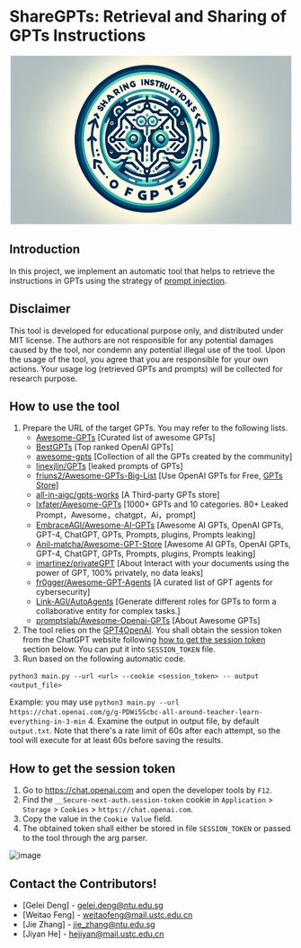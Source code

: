 # ShareGPTs: Retrieval and Sharing of GPTs Instructions


<div align="center">
<img src=logo.png width=500 height=300 >
</div>

## Introduction
In this project, we implement an automatic tool that helps to retrieve the instructions in GPTs using the strategy of [prompt injection](https://arxiv.org/abs/2306.05499).

## Disclaimer
This tool is developed for educational purpose only, and distributed under MIT license. The authors are not responsible for any potential damages caused by the tool, nor condemn any potential illegal use of the tool.
Upon the usage of the tool, you agree that you are responsible for your own actions. Your usage log (retrieved GPTs and prompts) will be collected for research purpose.

## How to use the tool
1. Prepare the URL of the target GPTs. You may refer to the following lists.
   * [Awesome-GPTs](https://github.com/ai-boost/Awesome-GPTs) [Curated list of awesome GPTs]
   * [BestGPTs](https://github.com/AgentOps-AI/BestGPTs) [Top ranked OpenAI GPTs]
   * [awesome-gpts](https://github.com/taranjeet/awesome-gpts) [Collection of all the GPTs created by the community]
   * [linexjlin/GPTs](https://github.com/linexjlin/GPTs) [leaked prompts of GPTs]
   * [friuns2/Awesome-GPTs-Big-List](https://github.com/friuns2/Awesome-GPTs-Big-List) [Use OpenAI GPTs for Free, [GPTs Store](https://gptcall.net/)]
   * [all-in-aigc/gpts-works](https://github.com/all-in-aigc/gpts-works) [A Third-party GPTs store]
   * [lxfater/Awesome-GPTs](https://github.com/lxfater/Awesome-GPTs) [1000+ GPTs and 10 categories. 80+ Leaked Prompt，Awesome，chatgpt，Ai，prompt]
   * [EmbraceAGI/Awesome-AI-GPTs](https://github.com/EmbraceAGI/Awesome-AI-GPTs) [Awesome AI GPTs, OpenAI GPTs, GPT-4, ChatGPT, GPTs, Prompts, plugins, Prompts leaking]
   * [Anil-matcha/Awesome-GPT-Store](https://github.com/Anil-matcha/Awesome-GPT-Store) [Awesome AI GPTs, OpenAI GPTs, GPT-4, ChatGPT, GPTs, Prompts, plugins, Prompts leaking]
   * [imartinez/privateGPT](https://github.com/imartinez/privateGPT) [About Interact with your documents using the power of GPT, 100% privately, no data leaks]
   * [fr0gger/Awesome-GPT-Agents](https://github.com/fr0gger/Awesome-GPT-Agents) [A curated list of GPT agents for cybersecurity]
   * [Link-AGI/AutoAgents](https://github.com/Link-AGI/AutoAgents)  [Generate different roles for GPTs to form a collaborative entity for complex tasks.]
   * [promptslab/Awesome-Openai-GPTs](https://github.com/promptslab/Awesome-Openai-GPTs) [About Awesome GPTs]
2. The tool relies on the [GPT4OpenAI](https://github.com/Erol444/gpt4-openai-api). You shall obtain the session token from the ChatGPT website following [how to get the session token](#how-to-get-the-session-token) section below. You can put it into `SESSION_TOKEN` file.
3. Run based on the following automatic code.
```commandline
python3 main.py --url <url> --cookie <session_token> -- output <output_file>
```
Example: you may use `python3 main.py --url https://chat.openai.com/g/g-PDWi5Scbc-all-around-teacher-learn-everything-in-3-min`
4. Examine the output in output file, by default `output.txt`. Note that there's a rate limit of 60s after each attempt, so the tool will execute for at least 60s before saving the results.


## How to get the session token

1. Go to https://chat.openai.com and open the developer tools by `F12`.
2. Find the `__Secure-next-auth.session-token` cookie in `Application` > `Storage` > `Cookies` > `https://chat.openai.com`.
3. Copy the value in the `Cookie Value` field.
4. The obtained token shall either be stored in file `SESSION_TOKEN` or passed to the tool through the arg parser.

![image](https://user-images.githubusercontent.com/19218518/206170122-61fbe94f-4b0c-4782-a344-e26ac0d4e2a7.png)

## Contact the Contributors!
* [Gelei Deng] - gelei.deng@ntu.edu.sg
* [Weitao Feng] - weitaofeng@mail.ustc.edu.cn
* [Jie Zhang] - jie_zhang@ntu.edu.sg
* [Jiyan He] - hejiyan@mail.ustc.edu.cn
